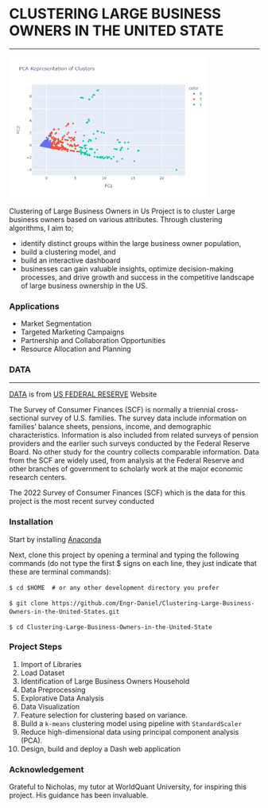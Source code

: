 # CLUSTERING LARGE BUSINESS OWNERS IN THE UNITED STATE
-----------------------------------------------------------
<img src="https://github.com/Engr-Daniel/Clustering-Large-Business-Owners-in-the-United-States/blob/master/Image/pca.png" alt="PCA Screenshot" width="400">


Clustering of Large Business Owners in Us Project is to cluster Large business owners based on various attributes. 
Through clustering algorithms, I aim to;
- identify distinct groups within the large business owner population,
- build a clustering model, and
- build an interactive dashboard
- businesses can gain valuable insights, optimize decision-making processes, and drive growth and success in the competitive landscape of large business ownership in the US.

### Applications
- Market Segmentation
- Targeted Marketing Campaigns
- Partnership and Collaboration Opportunities
- Resource Allocation and Planning

### DATA
-----------------------------------------------------------------
[DATA](https://www.federalreserve.gov/econres/files/scfp2022excel.zip) is from [US FEDERAL RESERVE](https://www.federalreserve.gov/econres/scfindex.htm) Website

The Survey of Consumer Finances (SCF) is normally a triennial cross-sectional survey of U.S. families. The survey data include information on families’ balance sheets, pensions, income, and demographic characteristics. Information is also included from related surveys of pension providers and the earlier such surveys conducted by the Federal Reserve Board. No other study for the country collects comparable information. Data from the SCF are widely used, from analysis at the Federal Reserve and other branches of government to scholarly work at the major economic research centers.


The 2022 Survey of Consumer Finances (SCF) which is the data for this project is the most recent survey conducted

### Installation

Start by installing [Anaconda](https://www.anaconda.com/distribution/) 

Next, clone this project by opening a terminal and typing the following commands (do not type the first $ signs on each line, they just indicate that these are terminal commands):

`$ cd $HOME  # or any other development directory you prefer`

`$ git clone https://github.com/Engr-Daniel/Clustering-Large-Business-Owners-in-the-United-States.git`

`$ cd Clustering-Large-Business-Owners-in-the-United-State`


### Project Steps

1. Import of Libraries
2. Load Dataset
3. Identification of Large Business Owners Household
4. Data Preprocessing
5. Explorative Data Analysis
6. Data Visualization
7. Feature selection for clustering based on variance.
8. Build a `k-means` clustering model using pipeline with `StandardScaler`
9. Reduce high-dimensional data using principal component analysis (PCA).
10. Design, build and deploy a Dash web application

### Acknowledgement

Grateful to Nicholas, my tutor at WorldQuant University, for inspiring this project. His guidance has been invaluable.

